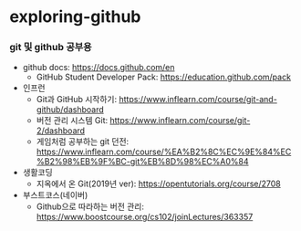 # exploring-github
### git 및 github 공부용
- github docs: https://docs.github.com/en
  - GitHub Student Developer Pack: https://education.github.com/pack
- 인프런
  - Git과 GitHub 시작하기: https://www.inflearn.com/course/git-and-github/dashboard
  - 버전 관리 시스템 Git: https://www.inflearn.com/course/git-2/dashboard
  - 게임처럼 공부하는 git 던전: https://www.inflearn.com/course/%EA%B2%8C%EC%9E%84%EC%B2%98%EB%9F%BC-git%EB%8D%98%EC%A0%84
- 생활코딩
  - 지옥에서 온 Git(2019년 ver): https://opentutorials.org/course/2708
- 부스트코스(네이버)
  - Github으로 따라하는 버전 관리: https://www.boostcourse.org/cs102/joinLectures/363357
